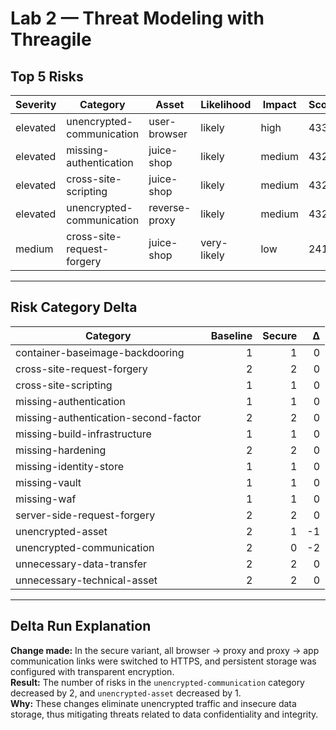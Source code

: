 # Lab 2 — Threat Modeling with Threagile

## Top 5 Risks

| Severity | Category                  | Asset        | Likelihood | Impact | Score |
|----------|---------------------------|--------------|------------|--------|-------|
| elevated | unencrypted-communication | user-browser | likely     | high   | 433   |
| elevated | missing-authentication    | juice-shop   | likely     | medium | 432   |
| elevated | cross-site-scripting      | juice-shop   | likely     | medium | 432   |
| elevated | unencrypted-communication | reverse-proxy| likely     | medium | 432   |
| medium   | cross-site-request-forgery| juice-shop   | very-likely| low    | 241   |

---

## Risk Category Delta

| Category                         | Baseline | Secure | Δ  |
|----------------------------------|---------:|-------:|---:|
| container-baseimage-backdooring  |        1 |      1 |  0 |
| cross-site-request-forgery       |        2 |      2 |  0 |
| cross-site-scripting             |        1 |      1 |  0 |
| missing-authentication           |        1 |      1 |  0 |
| missing-authentication-second-factor |    2 |      2 |  0 |
| missing-build-infrastructure     |        1 |      1 |  0 |
| missing-hardening                |        2 |      2 |  0 |
| missing-identity-store           |        1 |      1 |  0 |
| missing-vault                    |        1 |      1 |  0 |
| missing-waf                      |        1 |      1 |  0 |
| server-side-request-forgery      |        2 |      2 |  0 |
| unencrypted-asset                |        2 |      1 | -1 |
| unencrypted-communication        |        2 |      0 | -2 |
| unnecessary-data-transfer        |        2 |      2 |  0 |
| unnecessary-technical-asset      |        2 |      2 |  0 |

---

## Delta Run Explanation

**Change made:** In the secure variant, all browser → proxy and proxy → app communication links were switched to HTTPS, and persistent storage was configured with transparent encryption.  
**Result:** The number of risks in the `unencrypted-communication` category decreased by 2, and `unencrypted-asset` decreased by 1.  
**Why:** These changes eliminate unencrypted traffic and insecure data storage, thus mitigating threats related to data confidentiality and integrity.  

